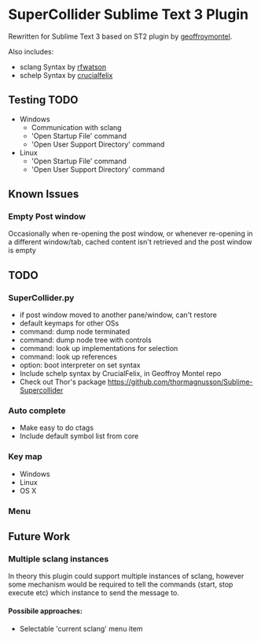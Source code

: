# SuperCollider Sublime Text 3 Plugin

Rewritten for Sublime Text 3 based on ST2 plugin by [geoffroymontel](https://github.com/geoffroymontel/supercollider-package-for-sublime-text).

Also includes:
- sclang Syntax by [rfwatson](https://github.com/rfwatson/supercollider-tmbundle)
- schelp Syntax by [crucialfelix](https://github.com/crucialfelix)

## Testing TODO

- Windows
    - Communication with sclang
    - 'Open Startup File' command
    - 'Open User Support Directory' command
- Linux
    - 'Open Startup File' command
    - 'Open User Support Directory' command

## Known Issues

### Empty Post window

Occasionally when re-opening the post window, or whenever re-opening in a different window/tab, cached content isn't retrieved and the post window is empty

## TODO

### SuperCollider.py

- if post window moved to another pane/window, can't restore
- default keymaps for other OSs
- command: dump node terminated
- command: dump node tree with controls
- command: look up implementations for selection
- command: look up references
- option: boot interpreter on set syntax
- Include schelp syntax by CrucialFelix, in Geoffroy Montel repo
- Check out Thor's package https://github.com/thormagnusson/Sublime-Supercollider

### Auto complete

- Make easy to do ctags
- Include default symbol list from core

### Key map

- Windows
- Linux
- OS X

### Menu

## Future Work

### Multiple sclang instances

In theory this plugin could support multiple instances of sclang, however some mechanism would be required to tell the commands (start, stop execute etc) which instance to send the message to.

#### Possibile approaches:

- Selectable 'current sclang' menu item
